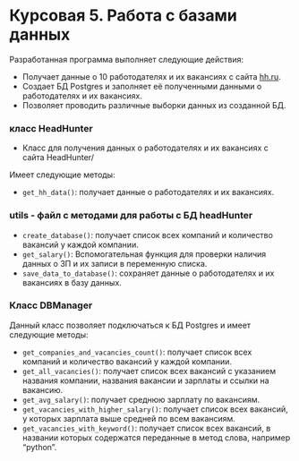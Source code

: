 # Курсовая 5. Работа с базами данных 

Разработанная программа выполняет следующие действия:
- Получает данные о 10 работодателях и их вакансиях с сайта [hh.ru](http://hh.ru/).
- Создает БД Postgres и заполняет её полученными данными о работодателях и их вакансиях.
- Позволяет проводить различные выборки данных из созданной БД.

### класс HeadHunter

- Класс для получения данных о работодателях и их вакансиях с сайта HeadHunter/

Имеет следующие методы:
- `get_hh_data()`: получает данные о работодателях и их вакансиях.


### utils - файл с методами для работы с БД headHunter
- `create_database()`: получает список всех компаний и количество вакансий у каждой компании.
- `get_salary()`: Вспомогательная функция для проверки наличия данных о ЗП и их записи в переменную списка.
- `save_data_to_database()`: сохраняет данные о работодателях и их вакансиях в базу данных.


### Класс DBManager

Данный класс позволяет подключаться к БД Postgres и имеет следующие методы:

- `get_companies_and_vacancies_count()`: получает список всех компаний и количество вакансий у каждой компании.
- `get_all_vacancies()`: получает список всех вакансий с указанием названия компании, названия вакансии и зарплаты и ссылки на вакансию.
- `get_avg_salary()`: получает среднюю зарплату по вакансиям.
- `get_vacancies_with_higher_salary()`: получает список всех вакансий, у которых зарплата выше средней по всем вакансиям.
- `get_vacancies_with_keyword()`: получает список всех вакансий, в названии которых содержатся переданные в метод слова, например “python”.



